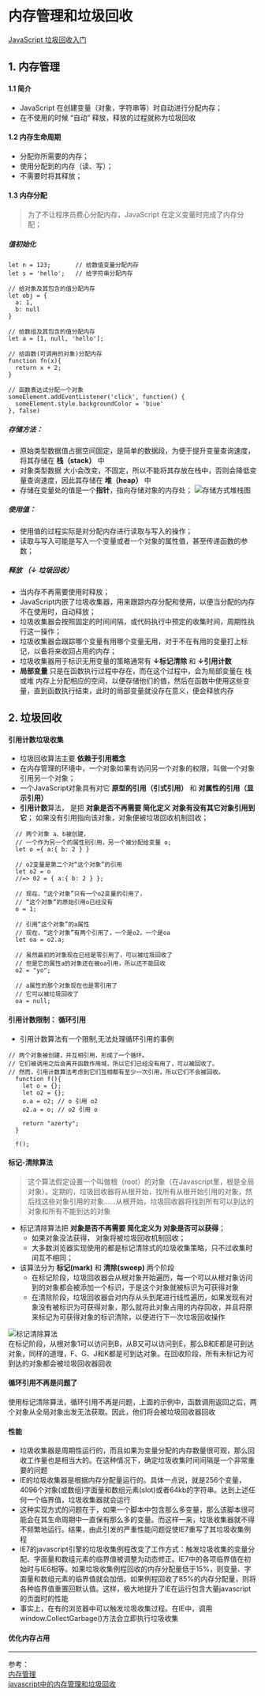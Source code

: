 # 内存管理和垃圾回收

[JavaScript 垃圾回收入门](https://segmentfault.com/a/1190000015641168)

## 1. 内存管理
#### 1.1 简介
  - JavaScript 在创建变量（对象，字符串等）时自动进行分配内存；  
  - 在不使用的时候 “自动” 释放，释放的过程就称为垃圾回收  
#### 1.2 内存生命周期
  - 分配你所需要的内存；  
  - 使用分配到的内存（读、写）；
  - 不需要时将其释放；

#### 1.3 内存分配
  > 为了不让程序员费心分配内存，JavaScript 在定义变量时完成了内存分配；
  ##### 值初始化 
  ```JS
  let n = 123;       // 给数值变量分配内存
  let s = 'hello';   // 给字符串分配内存

  // 给对象及其包含的值分配内存
  let obj = {
    a: 1,
    b: null
  }

  // 给数组及其包含的值分配内存
  let a = [1, null, 'hello'];

  // 给函数(可调用的对象)分配内存
  function fn(x){
    return x + 2;
  }

  // 函数表达试分配一个对象
  someElement.addEventListener('click', function() {
    someElement.style.backgroundColor = 'biue'
  }, false)
  ```
  ##### 存储方法：
  - 原始类型数据值占据空间固定，是简单的数据段，为便于提升变量查询速度，将其存储在 **栈（stack）** 中   
  - 对象类型数据 大小会改变，不固定，所以不能将其存放在栈中，否则会降低变量查询速度，因此其存储在 **堆（heap）** 中  
  - 存储在变量处的值是一个**指针**，指向存储对象的内存处；
  ![存储方式堆栈图](./../../../.vuepress/public/img/js/stack-head.png "存储方式堆栈图")  

  ##### 使用值：
  - 使用值的过程实际是对分配内存进行读取与写入的操作；
  - 读取与写入可能是写入一个变量或者一个对象的属性值，甚至传递函数的参数；
  
  ##### 释放 （↓ 垃圾回收）
  - 当内存不再需要使用时释放；
  - JavaScript内嵌了垃圾收集器，用来跟踪内存分配和使用，以便当分配的内存不在使用时，自动释放；
  - 垃圾收集器会按照固定的时间间隔，或代码执行中预定的收集时间，周期性执行这一操作；
  - 垃圾收集器会跟踪哪个变量有用哪个变量无用，对于不在有用的变量打上标记，以备将来收回占用的内存； 
  - 垃圾收集器用于标识无用变量的策略通常有 **↓标记清除** 和 **↓引用计数**
  - **局部变量** 只是在函数执行过程中存在，而在这个过程中，会为局部变量在 栈或堆 内存上分配相应的空间，以便存储他们的值，然后在函数中使用这些变量，直到函数执行结束，此时的局部变量就没存在意义，便会释放内存
  
## 2. 垃圾回收

#### 引用计数垃圾收集
- 垃圾回收算法主要 **依赖于引用概念**
- 在内存管理的环境中，一个对象如果有访问另一个对象的权限，叫做一个对象引用另一个对象；  
- 一个JavaScript对象具有对它 **原型的引用（引式引用）** 和 **对属性的引用（显示引用）**  
- **引用计数**算法， 是把 **对象是否不再需要 简化定义 对象有没有其它对象引用到它**； 如果没有引用指向该对象，对象便被垃圾回收机制回收；  

```JS
  // 两个对象 a、b被创建，
  // 一个作为另一个的属性别引用，另一个被分配给变量 o;
  let o ={ a:{ b: 2 } }

  // o2变量是第二个对“这个对象”的引用
  let o2 = o
  //=> 02 = { a:{ b: 2 } };

  // 现在，“这个对象”只有一个o2变量的引用了，
  // “这个对象”的原始引用o已经没有
  o = 1;

  // 引用“这个对象”的a属性
  // 现在，“这个对象”有两个引用了，一个是o2，一个是oa
  let oa = o2.a;

  // 虽然最初的对象现在已经是零引用了，可以被垃圾回收了
  // 但是它的属性a的对象还在被oa引用，所以还不能回收
  o2 = "yo";

  // a属性的那个对象现在也是零引用了
  // 它可以被垃圾回收了
  oa = null;
```

#### 引用计数限制： 循环引用
- 引用计数算法有一个限制,无法处理循环引用的事例
```JS
// 两个对象被创建，并互相引用，形成了一个循环。
// 它们被调用之后会离开函数作用域，所以它们已经没有用了，可以被回收了。
// 然而，引用计数算法考虑到它们互相都有至少一次引用，所以它们不会被回收。
  function f(){
    let o = {};
    let o2 = {};
    o.a = o2; // o 引用 o2
    o2.a = o; // o2 引用 o

    return "azerty";
  }

  f();
```
#### 标记-清除算法
> 这个算法假定设置一个叫做根（root）的对象（在Javascript里，根是全局对象）。定期的，垃圾回收器将从根开始，找所有从根开始引用的对象，然后找这些对象引用的对象……从根开始，垃圾回收器将找到所有可以到达的对象和所有不能到达的对象  

- 标记清除算法把 **对象是否不再需要 简化定义为 对象是否可以获得**；
  - 如果对象没法获得， 对象将被垃圾回收机制回收；
  - 大多数浏览器实现使用的都是标记清除式的垃圾收集策略，只不过收集时间互不相同；
- 该算法分为 **标记(mark)** 和 **清除(sweep)** 两个阶段
  - 在标记阶段，垃圾回收器会从根对象开始遍历，每一个可以从根对象访问到的对象都会被添加一个标识，于是这个对象就被标识为可获得对象  
  - 在清除阶段，垃圾回收器会对内存从头到尾进行线性遍历，如果发现有对象没有被标识为可获得对象，那么就将此对象占用的内存回收，并且将原来标记为可获得对象的标识清除，以便进行下一次垃圾回收操作

![标记清除算法](./../../../.vuepress/public/img/js/mark_sweep.png "标记清除算法")   
在标记阶段，从根对象1可以访问到B，从B又可以访问到E，那么B和E都是可到达对象，同样的道理，F、G、J和K都是可到达对象。在回收阶段，所有未标记为可到达的对象都会被垃圾回收器回收  

#### 循环引用不再是问题了
使用标记清除算法，循环引用不再是问题，上面的示例中，函数调用返回之后，两个对象从全局对象出发无法获取。因此，他们将会被垃圾回收器回收

#### 性能
  - 垃圾收集器是周期性运行的，而且如果为变量分配的内存数量很可观，那么回收工作量也是相当大的。在这种情况下，确定垃圾收集时间间隔是一个非常重要的问题  
  - IE的垃圾收集器是根据内存分配量运行的。具体一点说，就是256个变量，4096个对象(或数组)字面量和数组元素(slot)或者64kb的字符串。达到上述任何一个临界值，垃圾收集器就会运行  
  - 这种实现方式的问题在于，如果一个脚本中包含那么多变量，那么该脚本很可能会在其生命周期中一直保有那么多的变量。而这样一来，垃圾收集器就不得不频繁地运行。结果，由此引发的严重性能问题促使IE7重写了其垃圾收集例程   
  - IE7的javascript引擎的垃圾收集例程改变了工作方式：触发垃圾收集的变量分配、字面量和数组元素的临界值被调整为动态修正。IE7中的各项临界值在初始时与IE6相等。如果垃圾收集例程回收的内存分配量低于15%，则变量、字面量和数组元素的临界值就会加倍。如果例程回收了85%的内存分配量，则将各种临界值重置回默认值。这样，极大地提升了IE在运行包含大量javascript的页面时的性能  
  - 事实上，在有的浏览器中可以触发垃圾收集过程。在IE中，调用window.CollectGarbage()方法会立即执行垃圾收集

#### 优化内存占用


---
参考：  
[内存管理](https://developer.mozilla.org/zh-CN/docs/Web/JavaScript/Memory_Management)  
[javascript中的内存管理和垃圾回收](https://www.cnblogs.com/xiaohuochai/p/8528677.html)  
